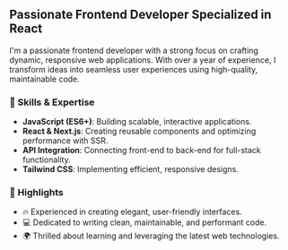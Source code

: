 
<h2 align="left" >Passionate Frontend Developer Specialized in React</h2>

<p align="left">
  I'm a passionate frontend developer with a strong focus on crafting dynamic, responsive web applications. 
  With over a year of experience, I transform ideas into seamless user experiences using high-quality, maintainable code.
</p>

<div align="left">

### 🚀 Skills & Expertise

- **JavaScript (ES6+)**: Building scalable, interactive applications.
- **React & Next.js**: Creating reusable components and optimizing performance with SSR.
- **API Integration**: Connecting front-end to back-end for full-stack functionality.
- **Tailwind CSS**: Implementing efficient, responsive designs.

### 🌟 Highlights

- 🔥 Experienced in creating elegant, user-friendly interfaces.
- 💻 Dedicated to writing clean, maintainable, and performant code.
- 🌍 Thrilled about learning and leveraging the latest web technologies.

</div>

